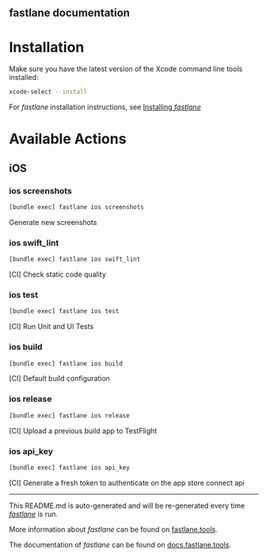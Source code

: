 fastlane documentation
----

# Installation

Make sure you have the latest version of the Xcode command line tools installed:

```sh
xcode-select --install
```

For _fastlane_ installation instructions, see [Installing _fastlane_](https://docs.fastlane.tools/#installing-fastlane)

# Available Actions

## iOS

### ios screenshots

```sh
[bundle exec] fastlane ios screenshots
```

Generate new screenshots

### ios swift_lint

```sh
[bundle exec] fastlane ios swift_lint
```

[CI] Check static code quality

### ios test

```sh
[bundle exec] fastlane ios test
```

[CI] Run Unit and UI Tests

### ios build

```sh
[bundle exec] fastlane ios build
```

[CI] Default build configuration

### ios release

```sh
[bundle exec] fastlane ios release
```

[CI] Upload a previous build app to TestFlight

### ios api_key

```sh
[bundle exec] fastlane ios api_key
```

[CI] Generate a fresh token to authenticate on the app store connect api

----

This README.md is auto-generated and will be re-generated every time [_fastlane_](https://fastlane.tools) is run.

More information about _fastlane_ can be found on [fastlane.tools](https://fastlane.tools).

The documentation of _fastlane_ can be found on [docs.fastlane.tools](https://docs.fastlane.tools).
